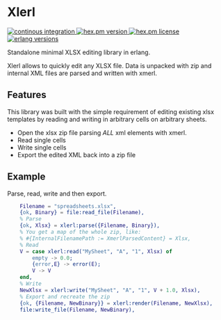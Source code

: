 # Xlerl

<p >
  <a href="https://github.com/stritzinger/xlerl/actions/workflows/ci.yml?query=branch%3Amain">
    <img alt="continous integration" src="https://img.shields.io/github/actions/workflow/status/stritzinger/xlerl/ci.yml?label=build&style=flat-square&branch=main"/>
  </a>
  <a href="https://hex.pm/packages/xlerl">
    <img alt="hex.pm version" src="https://img.shields.io/hexpm/v/xlerl?style=flat-square"/>
  </a>
  <a href="LICENSE">
    <img alt="hex.pm license" src="https://img.shields.io/github/license/stritzinger/xlerl?style=flat-square"/>
  </a>
  <a href="https://github.com/stritzinger/xlerl/blob/main/.github/workflows/ci.yml#L18">
    <img alt="erlang versions" src="https://img.shields.io/badge/erlang-26+-blue.svg?style=flat-square"/>
  </a>
</p>

Standalone minimal XLSX editing library in erlang.

Xlerl allows to quickly edit any XLSX file. Data is unpacked with zip and internal XML files are parsed and written with xmerl.

## Features
This library was built with the simple requirement of editing existing xlsx templates by reading and writing in arbitrary cells on arbitrary sheets.

- Open the xlsx zip file parsing *ALL* xml elements with xmerl.
- Read single cells
- Write single cells
- Export the edited XML back into a zip file

## Example

Parse, read, write and then export.

```erlang
    Filename = "spreadsheets.xlsx",
    {ok, Binary} = file:read_file(Filename),
    % Parse
    {ok, Xlsx} = xlerl:parse({Filename, Binary}),
    % You get a map of the whole zip, like:
    % #{InternalFilenamePath := XmerlParsedContent} = Xlsx,
    % Read
    V = case xlerl:read("MySheet", "A", "1", Xlsx) of
        empty -> 0.0;
        {error,E} -> error(E);
        V -> V
    end,
    % Write
    NewXlsx = xlerl:write("MySheet", "A", "1", V + 1.0, Xlsx),
    % Export and recreate the zip
    {ok, {Filename, NewBinary}} = xlerl:render(Filename, NewXlsx),
    file:write_file(Filename, NewBinary),
```
